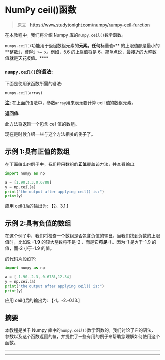 # NumPy ceil()函数

> 原文：<https://www.studytonight.com/numpy/numpy-ceil-function>

在本教程中，我们将介绍 Numpy 库的`numpy.ceil()`数学函数。

`numpy.ceil()`功能用于返回数组元素的**元素。任何**标量值`x`** 的上限值都是最小的**整数`i`，使得`i >= x`。例如，5.6 的上限值将是 6。简单点说，最接近的大整数值就是天花板值。****

### `numpy.ceil()`的语法:

下面是使用该函数所需的语法:

```py
numpy.ceil(array) 
```

<u>**注:**</u> 在上面的语法中，参数`array`用来表示要计算 ceil 值的数组元素。

**返回值:**

此方法将返回一个包含 ceil 值的数组。

现在是时候介绍一些与这个方法相关的例子了。

## 示例 1:具有正值的数组

在下面给出的例子中，我们将用数组的**正值**覆盖该方法，并查看输出:

```py
import numpy as np

a = [1.90,2.3,0.6788]
y = np.ceil(a)
print("the output after applying ceil() is:")
print(y)
```

应用 ceil()后的输出为:
【2。3.1.]

## 示例 2:具有负值的数组

在这个例子中，我们将检查一个数组是否包含负值的输出。当我们找到负数的上限值时，比如说 **-1.9** 的较大整数将不是-2 ，而是它**将是-1** 。因为-1 是大于-1.9 的值，而-2 小于-1.9 的值。

的代码片段如下:

```py
import numpy as np

a = [-1.90,-2.3,-0.6788,12.34]
y = np.ceil(a)
print("the output after applying ceil() is:")
print(y)
```

应用 ceil()后的输出为:
【-1。-2.-0.13.]

## 摘要

本教程是关于 Numpy 库中的`numpy.ceil()`数学函数的。我们讨论了它的语法、参数以及这个函数返回的值，并提供了一些有用的例子来帮助您理解如何使用这个函数。

* * *

* * *